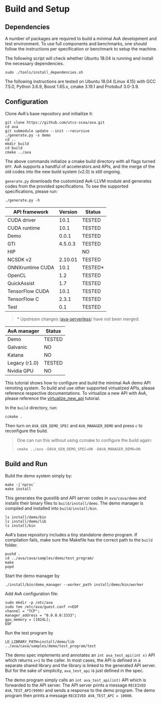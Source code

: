 Build and Setup
===============

## Dependencies

A number of packages are required to build a minimal AvA development and
test environment. To use full components and benchmarks, one should follow
the instructions per specification or benchmark to setup the machine.

The following script will check whether Ubuntu 18.04 is running and install
the necessary dependencies.

```shell
sudo ./tools/install_dependencies.sh
```

The following instructions are tested on Ubuntu 18.04 (Linux 4.15) with
GCC 7.5.0, Python 3.6.9, Boost 1.65.x, cmake 3.19.1 and Protobuf 3.0-3.9.

## Configuration

Clone AvA's base repository and initiailize it:

```shell
git clone https://github.com/utcs-scea/ava.git
cd ava
git submodule update --init --recursive
./generate.py -s demo
cd ..
mkdir build
cd build
cmake ../ava
```

The above commands initialize a cmake build directory with all flags turned
`OFF`. AvA supports a handful of accelerators and APIs, and the merge of the
old codes into the new build system (v2.0) is still ongoing.

`generate.py` downloads the customized AvA-LLVM module and generates codes
from the provided specifications. To see the supported specifications, please
run:

```shell
./generate.py -h
```

| API framework    | Version | Status   |
| ---------------- | ------- | -------- |
| CUDA driver      | 10.1    | TESTED   |
| CUDA runtime     | 10.1    | TESTED   |
| Demo             | 0.0.1   | TESTED   |
| GTI              | 4.5.0.3 | TESTED   |
| HIP              |         | NO       |
| NCSDK v2         | 2.10.01 | TESTED   |
| ONNXruntime CUDA | 10.1    | TESTED\* |
| OpenCL           | 1.2     | TESTED   |
| QuickAssist      | 1.7     | TESTED   |
| TensorFlow CUDA  | 10.1    | TESTED   |
| TensorFlow C     | 2.3.1   | TESTED   |
| Test             | 0.1     | TESTED   |

> \* Upstream changes ([ava-serverless](https://github.com/photoszzt/ava-serverless)) have not been merged.

| AvA manager   | Status |
| ------------- | ------ |
| Demo          | TESTED |
| Galvanic      | NO |
| Katana        | NO |
| Legacy (r1.0) | TESTED |
| Nvidia GPU    | NO |

This tutorial shows how to configure and build the minimal AvA demo API
remoting system. To build and use other supported virtualized APIs, please
reference respective documentations. To virtualize a new API with AvA, please
reference the [virtualize_new_api](virtualize_new_api.md) tutorial.

In the `build` directory, run:

```shell
ccmake .
```

Then turn on `AVA_GEN_DEMO_SPEC` and `AVA_MANAGER_DEMO` and press `c` to
reconfigure the build.

> One can run this without using ccmake to configure the build again:
>
> ```shell
> cmake ../ava -DAVA_GEN_DEMO_SPEC=ON -DAVA_MANAGER_DEMO=ON
> ```

## Build and Run

Build the demo system simply by:

```shell
make -j`nproc`
make install
```

This generates the guestlib and API server codes in `ava/cava/demo` and
installs their binary files to `build/install/demo`. The demo manager is
compiled and installed into `build/install/bin`.

```shell
ls install/demo/bin
ls install/demo/lib
ls install/bin
```

AvA's base repository includes a tiny standalone demo program. If compilation fails,
make sure the Makefile has the correct path to the `build` folder.

```shell
pushd .
cd ../ava/cava/samples/demo/test_program/
make
popd
```

Start the demo manager by

```shell
./install/bin/demo_manager --worker_path install/demo/bin/worker
```

Add AvA configuration file:
```
sudo mkdir -p /etc/ava
sudo tee /etc/ava/guest.conf <<EOF
channel = "TCP";
manager_address = "0.0.0.0:3333";
gpu_memory = [1024L];
EOF
```

Run the test program by

```shell
LD_LIBRARY_PATH=install/demo/lib ../ava/cava/samples/demo/test_program/test
```

The demo spec implements and annotates an `int ava_test_api(int x)` API which
returns `x+1` to the caller. In most cases, the API is defined in a separate
shared library and the library is linked to the generated API server. But for
the sake of simplicity, `ava_test_api` is just defined in the spec.

The demo program simply calls an `int ava_test_api(int)` API which is forwarded
to the API server. The API server prints a message `RECEIVED AVA_TEST_API(9999)`
and sends a response to the demo program. The demo program then prints a message
`RECEIVED AVA_TEST_API = 10000`.
